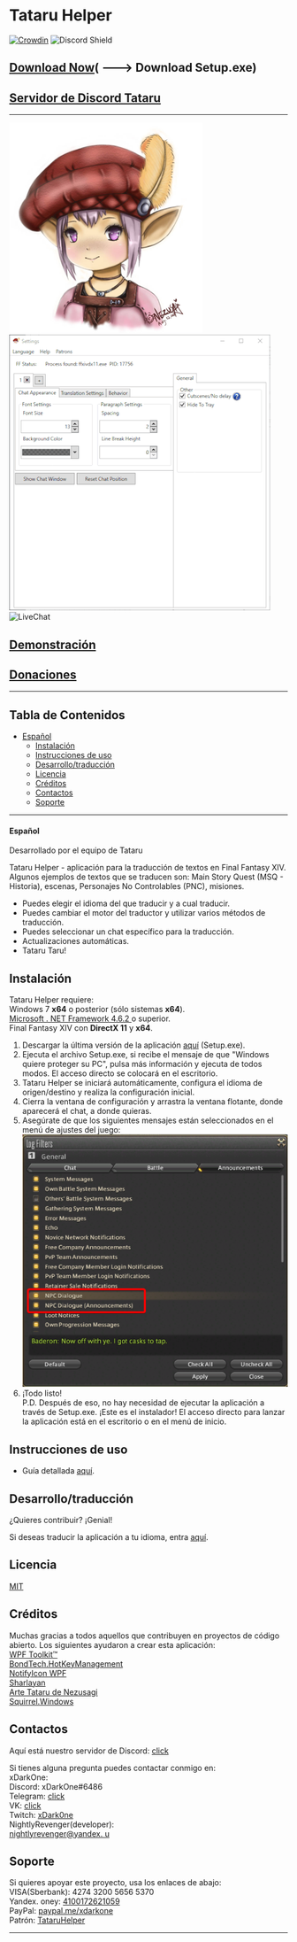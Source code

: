 # Tataru Helper

[![Crowdin](https://badges.crowdin.net/tataru-helper/localized.svg)](https://crowdin.com/project/tataru-helper) ![Discord Shield](https://discordapp.com/api/guilds/592039000538349569/widget.png?style=shield)

## [Download Now](https://github.com/NightlyRevenger/TataruHelper/releases/latest/download/Setup.exe)( \---> Download Setup.exe)

## [Servidor de Discord Tataru](https://discord.gg/bSrpbd9)

* * *

![TataruHead](./Tataru_img.png) ![LiveAction](./LiveAction.gif)  
![LiveChat](./2020-08-18_21-32-00.gif)

## [Demonstración](https://youtu.be/7HiQXzmkQuw)

## [Donaciones](https://github.com/NightlyRevenger/TataruHelper/blob/master/README.md#support)

* * *

## Tabla de Contenidos

* [Español](#Español) 
   * [Instalación](#Instalación)
   * [Instrucciones de uso](#Instrucciones-de-uso)
   * [Desarrollo/traducción](#Desarrollotraducción)
   * [Licencia](#Licencia)
   * [Créditos](#Créditos)
   * [Contactos](#Contactos)
   * [Soporte](#Soporte)

* * *

#### Español

Desarrollado por el equipo de Tataru

Tataru Helper - aplicación para la traducción de textos en Final Fantasy XIV. Algunos ejemplos de textos que se traducen son: Main Story Quest (MSQ - Historia), escenas, Personajes No Controlables (PNC), misiones.

- Puedes elegir el idioma del que traducir y a cual traducir.
- Puedes cambiar el motor del traductor y utilizar varios métodos de traducción. 
- Puedes seleccionar un chat específico para la traducción. 
- Actualizaciones automáticas.
- Tataru Taru!

## Instalación

Tataru Helper requiere:  
Windows 7 **x64** o posterior (sólo sistemas **x64**).  
[Microsoft . NET Framework 4.6.2 ](https://www.microsoft.com/net/download/dotnet-framework-runtime)o superior.  
Final Fantasy XIV con **DirectX 11** y **x64**.

1. Descargar la última versión de la aplicación [aquí](https://github.com/NightlyRevenger/TataruHelper/releases/latest) (Setup.exe).
2. Ejecuta el archivo Setup.exe, si recibe el mensaje de que "Windows quiere proteger su PC", pulsa más información y ejecuta de todos modos. El acceso directo se colocará en el escritorio.
3. Tataru Helper se iniciará automáticamente, configura el idioma de origen/destino y realiza la configuración inicial.
4. Cierra la ventana de configuración y arrastra la ventana flotante, donde aparecerá el chat, a donde quieras.
5. Asegúrate de que los siguientes mensajes están seleccionados en el menú de ajustes del juego: ![InGameSettings](./InGameSettings.png) 
6. ¡Todo listo!  
   P.D. Después de eso, no hay necesidad de ejecutar la aplicación a través de Setup.exe. ¡Este es el instalador! El acceso directo para lanzar la aplicación está en el escritorio o en el menú de inicio.

## Instrucciones de uso

- Guía detallada [aquí](./Guide.MD).

## Desarrollo/traducción

¿Quieres contribuir? ¡Genial!

Si deseas traducir la aplicación a tu idioma, entra [aquí](https://crowdin.com/project/tataru-helper).

## Licencia

[MIT](/LICENSE)

## Créditos

Muchas gracias a todos aquellos que contribuyen en proyectos de código abierto. Los siguientes ayudaron a crear esta aplicación:  
[WPF Toolkit™](https://github.com/xceedsoftware/wpftoolkit)  
[BondTech.HotKeyManagement](https://github.com/bondtech/HotKey-Manager-for-WinForm-and-WPF-Apps)  
[NotifyIcon WPF](https://bitbucket.org/hardcodet/notifyicon-wpf/)  
[Sharlayan](https://github.com/FFXIVAPP/sharlayan)  
[Arte Tataru de Nezusagi](https://www.deviantart.com/nezusagi)  
[Squirrel.Windows](https://github.com/Squirrel/Squirrel.Windows)

## Contactos

Aquí está nuestro servidor de Discord: [click ](https://discord.gg/bSrpbd9)

Si tienes alguna pregunta puedes contactar conmigo en:  
xDarkOne:  
Discord: xDarkOne#6486  
Telegram: [click](https://t.me/xDarkOne)  
VK: [click](https://vk.com/velikov_ra)  
Twitch: [xDark0ne](https://www.twitch.tv/xdark0ne)  
NightlyRevenger(developer):  
[nightlyrevenger@yandex. u](mailto:nightlyrevenger@yandex.ru)

## Soporte

Si quieres apoyar este proyecto, usa los enlaces de abajo:  
VISA(Sberbank): 4274 3200 5656 5370  
Yandex. oney: [4100172621059](https://money.yandex.ru/to/4100172621059)  
PayPal: [paypal.me/xdarkone](https://www.paypal.me/xdarkone)  
Patrón: [TataruHelper](https://www.patreon.com/TataruHelper)

* * *
